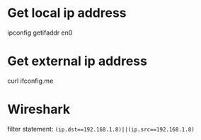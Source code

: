 # Get local ip address
ipconfig getifaddr en0
# Get external ip address
curl ifconfig.me
# Wireshark
filter statement: `(ip.dst==192.168.1.8)||(ip.src==192.168.1.8)`